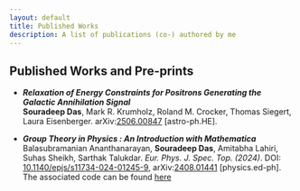 ```yaml
---
layout: default
title: Published Works
description: A list of publications (co-) authored by me
---
```


## Published Works and Pre-prints

* ***Relaxation of Energy Constraints for Positrons Generating the Galactic Annihilation Signal***<br> **Souradeep Das**, Mark R. Krumholz, Roland M. Crocker, Thomas Siegert, Laura Eisenberger. arXiv:[2506.00847](https://arxiv.org/abs/2506.00847) [astro-ph.HE].

* ***Group Theory in Physics : An Introduction with Mathematica*** <br> Balasubramanian Ananthanarayan, **Souradeep Das**, Amitabha Lahiri, Suhas Sheikh, Sarthak Talukdar. _Eur. Phys. J. Spec. Top. (2024)_.  DOI: [10.1140/epjs/s11734-024-01245-9](https://doi.org/10.1140/epjs/s11734-024-01245-9), arXiv:[2408.01441](https://arxiv.org/abs/2408.01441) [physics.ed-ph]. The associated code can be found [here](https://github.com/iisc-ug-20/Group_Theory_for_Mathematica)


